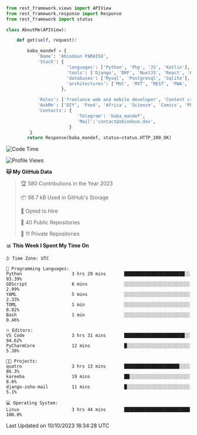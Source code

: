###
```python
from rest_framework.views import APIView
from rest_framework.response import Response
from rest_framework import status

class AboutMe(APIView):

    def get(self, request):

        baba_mandef = {
            'Name': 'Abiodoun PARAISO',
            'Stack': {
                       'languages': ['Python', 'Php', 'JS', 'Kotlin'],
                       'tools': ['Django', 'DRF', 'NuxtJS', 'React', 'Kotlin', 'Electron'],
                       'databases': ['Mysql', 'Postgresql', 'Sqlite'],
                       'architectures': ['MVC', 'MVT', 'REST', 'PWA', 'SPA', 'MicroServices']
                     },

            'Roles': ['freelance web and mobile developer', 'Content creator', 'Teacher', 'Mentor'],
            'AskMe': ['DIY', 'Food', 'Africa', 'Science', 'Comics', 'Photography', 'Tech', 'Programming'],
            'Contacts': {
                           'Telegram': 'baba_mandef',
                           'Mail':'contact@abiodoun.dev',
                        }
         }
        return Response(baba_mandef, status=status.HTTP_200_OK)

```                    

<!--START_SECTION:waka-->
![Code Time](http://img.shields.io/badge/Code%20Time-789%20hrs%2049%20mins-blue)

![Profile Views](http://img.shields.io/badge/Profile%20Views-0-blue)

**🐱 My GitHub Data** 

> 🏆 580 Contributions in the Year 2023
 > 
> 📦 98.7 kB Used in GitHub's Storage 
 > 
> 💼 Opted to Hire
 > 
> 📜 40 Public Repositories 
 > 
> 🔑 11 Private Repositories  
 > 
📊 **This Week I Spent My Time On** 

```text
⌚︎ Time Zone: UTC

💬 Programming Languages: 
Python                   3 hrs 29 mins       ███████████████████████░░   93.39% 
GDScript                 6 mins              ░░░░░░░░░░░░░░░░░░░░░░░░░   2.99% 
YAML                     5 mins              ░░░░░░░░░░░░░░░░░░░░░░░░░   2.33% 
TOML                     1 min               ░░░░░░░░░░░░░░░░░░░░░░░░░   0.82% 
Bash                     1 min               ░░░░░░░░░░░░░░░░░░░░░░░░░   0.46%

🔥 Editors: 
VS Code                  3 hrs 31 mins       ███████████████████████░░   94.62% 
PyCharmCore              12 mins             █░░░░░░░░░░░░░░░░░░░░░░░░   5.38%

🐱‍💻 Projects: 
quatro                   3 hrs 13 mins       █████████████████████░░░░   86.3% 
kareeba                  19 mins             ██░░░░░░░░░░░░░░░░░░░░░░░   8.6% 
django-zoho-mail         11 mins             █░░░░░░░░░░░░░░░░░░░░░░░░   5.1%

💻 Operating System: 
Linux                    3 hrs 44 mins       █████████████████████████   100.0%

```


 Last Updated on 10/10/2023 18:34:28 UTC
<!--END_SECTION:waka-->
